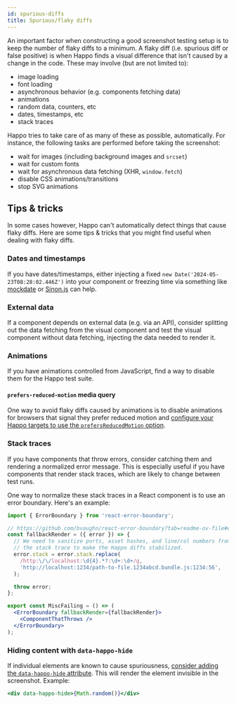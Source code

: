 ```yaml
---
id: spurious-diffs
title: Spurious/flaky diffs
---
```


An important factor when constructing a good screenshot testing setup is to keep
the number of flaky diffs to a minimum. A flaky diff (i.e. spurious diff or
false positive) is when Happo finds a visual difference that isn't caused by a
change in the code. These may involve (but are not limited to):

- image loading
- font loading
- asynchronous behavior (e.g. components fetching data)
- animations
- random data, counters, etc
- dates, timestamps, etc
- stack traces

Happo tries to take care of as many of these as possible, automatically. For
instance, the following tasks are performed before taking the screenshot:

- wait for images (including background images and `srcset`)
- wait for custom fonts
- wait for asynchronous data fetching (XHR, `window.fetch`)
- disable CSS animations/transitions
- stop SVG animations

## Tips & tricks

In some cases however, Happo can't automatically detect things that cause flaky
diffs. Here are some tips & tricks that you might find useful when dealing with
flaky diffs.

### Dates and timestamps

If you have dates/timestamps, either injecting a fixed
`new Date('2024-05-23T08:28:02.446Z')` into your component or freezing time via
something like [mockdate](https://www.npmjs.com/package/mockdate) or
[Sinon.js](https://sinonjs.org/) can help.

### External data

If a component depends on external data (e.g. via an API), consider splitting
out the data fetching from the visual component and test the visual component
without data fetching, injecting the data needed to render it.

### Animations

If you have animations controlled from JavaScript, find a way to disable them
for the Happo test suite.

#### `prefers-reduced-motion` media query

One way to avoid flaky diffs caused by animations is to disable animations for
browsers that signal they prefer reduced motion and
[configure your Happo targets to use the `prefersReducedMotion` option](./configuration#target-prefersreducedmotion).

### Stack traces

If you have components that throw errors, consider catching them and rendering a
normalized error message. This is especially useful if you have components that
render stack traces, which are likely to change between test runs.

One way to normalize these stack traces in a React component is to use an error
boundary. Here's an example:

```jsx
import { ErrorBoundary } from 'react-error-boundary';

// https://github.com/bvaughn/react-error-boundary?tab=readme-ov-file#errorboundary-with-fallbackrender-prop
const fallbackRender = ({ error }) => {
  // We need to sanitize ports, asset hashes, and line/col numbers from
  // the stack trace to make the Happo diffs stabilized.
  error.stack = error.stack.replace(
    /http:\/\/localhost:\d{4}.*?:\d+:\d+/g,
    'http://localhost:1234/path-to-file.1234abcd.bundle.js:1234:56',
  );

  throw error;
};

export const MiscFailing = () => (
  <ErrorBoundary fallbackRender={fallbackRender}>
    <ComponentThatThrows />
  </ErrorBoundary>
);
```

### Hiding content with `data-happo-hide`

If individual elements are known to cause spuriousness,
[consider adding the `data-happo-hide` attribute](hiding-content.md). This will
render the element invisible in the screenshot. Example:

```jsx
<div data-happo-hide>{Math.random()}</div>
```
